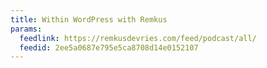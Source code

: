 ```yaml
---
title: Within WordPress with Remkus
params:
  feedlink: https://remkusdevries.com/feed/podcast/all/
  feedid: 2ee5a0687e795e5ca8708d14e0152107
---
```

